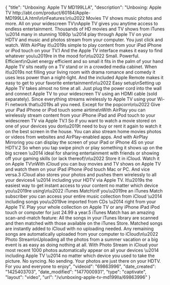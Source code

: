 {
    "title": "Unboxing: Apple TV MD199LLA",
    "description": "Unboxing: Apple TV http:\/\/abt.com\/product\/60184\/Apple-MD199LLA.html\n\nFeatures:\n\u2022 Movies TV shows music photos and more. All on your widescreen TV\nApple TV gives you anytime access to endless entertainment. Thousands of HD movies and TV shows from iTunes \u2014 many in stunning 1080p \u2014 play through Apple TV on your HDTV and music and photos stream from your computer. You just click and watch. With AirPlay it\u2019s simple to play content from your iPad iPhone or iPod touch on your TV.1 And the Apple TV interface makes it easy to find whatever you\u2019re in the mood for\n\u2022 Small. Powerful. Efficient\nQuiet energy efficient and so small it fits in the palm of your hand Apple TV sits neatly on a TV stand or in a crowded media cabinet. When it\u2019s not filling your living room with drama romance and comedy it uses less power than a night-light. And the included Apple Remote makes it easy to get to your favorite entertainment\n\u2022 Easy setup\nSetting up Apple TV takes almost no time at all. Just plug the power cord into the wall and connect Apple TV to your widescreen TV using an HDMI cable (sold separately). Since everything streams wirelessly to Apple TV using your Wi-Fi network that\u2019s all you need. Except for the popcorn\n\u2022 Give your iPad iPhone or iPod touch some airtime\nWith AirPlay you can wirelessly stream content from your iPhone iPad and iPod touch to your widescreen TV via Apple TV.1 So if you want to watch a movie stored on one of your devices you don\u2019t need to buy or rent it again to watch it on the best screen in the house. You can also stream home movies photos or videos from websites and AirPlay-enabled apps. And with AirPlay Mirroring you can display the screen of your iPad or iPhone 4S on your HDTV.2 So when you tap swipe pinch or play something it shows up on the big screen \u2014 ideal for sharing entertainment with friends or showing off your gaming skills (or lack thereof)\n\u2022 Store it in iCloud. Watch it on Apple TV\nWith iCloud you can buy movies and TV shows on Apple TV and watch them on your iPad iPhone iPod touch Mac or PC. And vice versa.3 iCloud also stores your photos and pushes them wirelessly to all your devices4 \u2014 including your HDTV via Apple TV. It\u2019s the easiest way to get instant access to your content no matter which device you\u2019re using\n\u2022 iTunes Match\nIf you\u2019re an iTunes Match subscriber you can access your entire music collection from iCloud \u2014 including songs you\u2019ve imported from CDs \u2014 right from your Apple TV. Play your whole collection on Apple TV or any iPhone iPad iPod touch or computer for just 24.99 a year.5 iTunes Match has an amazing scan-and-match feature: All the songs in your iTunes library are scanned and then matched with those available on the iTunes Store. Matched songs are instantly added to iCloud with no uploading needed. Any remaining songs are automatically uploaded from your computer to iCloud\n\u2022 Photo Stream\nUploading all the photos from a summer vacation or a big event is as easy as doing nothing at all. With Photo Stream in iCloud your most recent 1000 photos automatically appear on all your devices \u2014 including Apple TV \u2014 no matter which device you used to take the picture. No syncing. No sending. Your photos are just there on your HDTV. For you and everyone to enjoy",
    "videoid": "69863996",
    "date_created": "1425403703",
    "date_modified": "1477000931",
    "type": "captivate",
    "layout": "video",
    "url": "\/v\/unboxing-apple-tv-md199lla\/69863996"
}